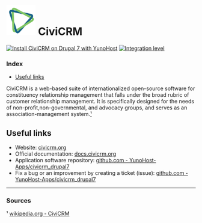# <img src="/images/civicrm_logo.png" height="80px" alt="CiviCRM's logo"> CiviCRM

[![Install CiviCRM on Drupal 7 with YunoHost](https://install-app.yunohost.org/install-with-yunohost.png)](https://install-app.yunohost.org/?app=civicrm_drupal7) [![Integration level](https://dash.yunohost.org/integration/civicrm_drupal7.svg)](https://dash.yunohost.org/appci/app/civicrm_drupal7)

### Index

- [Useful links](#useful-links)

CiviCRM is a web-based suite of internationalized open-source software for constituency relationship management that falls under the broad rubric of customer relationship management. It is specifically designed for the needs of non-profit,non-governmental, and advocacy groups, and serves as an association-management system.[¹](#sources)

## Useful links

+ Website: [civicrm.org](https://civicrm.org/)
+ Official documentation: [docs.civicrm.org](https://docs.civicrm.org/)
+ Application software repository: [github.com - YunoHost-Apps/civicrm_drupal7](https://github.com/YunoHost-Apps/civicrm_drupal7_ynh)
+ Fix a bug or an improvement by creating a ticket (issue): [github.com - YunoHost-Apps/civicrm_drupal7](https://github.com/YunoHost-Apps/civicrm_drupal7_ynh/issues)

------

### Sources

¹ [wikipedia.org - CiviCRM](https://en.wikipedia.org/wiki/CiviCRM)
